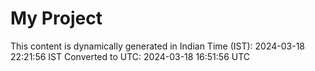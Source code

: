 # My Project

This content is dynamically generated in Indian Time (IST): 2024-03-18 22:21:56 IST
Converted to UTC: 2024-03-18 16:51:56 UTC
